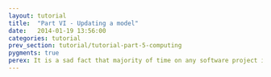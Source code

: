 ```yaml
---
layout: tutorial
title:  "Part VI - Updating a model"
date:   2014-01-19 13:56:00
categories: tutorial
prev_section: tutorial/tutorial-part-5-computing
pygments: true
perex: It is a sad fact that majority of time on any software project is spent maintaining it and changing it then on first iteration getting it out of the door. Let's see what happens when a customer asks us for updating the model. The question is not if this happens but when.
---
```


